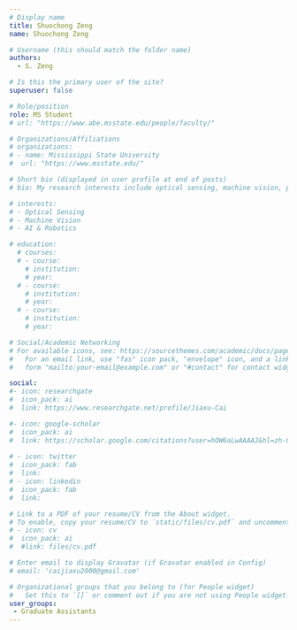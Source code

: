 ```yaml
---
# Display name
title: Shuochong Zeng
name: Shuochong Zeng

# Username (this should match the folder name)
authors:
  - S. Zeng

# Is this the primary user of the site?
superuser: false

# Role/position
role: MS Student
# url: "https://www.abe.msstate.edu/people/faculty/"

# Organizations/Affiliations
# organizations:
# - name: Mississippi State University
#  url: "https://www.msstate.edu/"

# Short bio (displayed in user profile at end of posts)
# bio: My research interests include optical sensing, machine vision, precision agriculture, food assessment and data analytics.

# interests:
# - Optical Sensing
# - Machine Vision
# - AI & Robotics

# education:
  # courses:
  # - course: 
    # institution: 
    # year: 
  # - course: 
    # institution: 
    # year: 
  # - course: 
    # institution:
    # year: 

# Social/Academic Networking
# For available icons, see: https://sourcethemes.com/academic/docs/page-builder/#icons
#   For an email link, use "fas" icon pack, "envelope" icon, and a link in the
#   form "mailto:your-email@example.com" or "#contact" for contact widget.

social:
#- icon: researchgate
#  icon_pack: ai
#  link: https://www.researchgate.net/profile/Jiaxu-Cai

#- icon: google-scholar
#  icon_pack: ai
#  link: https://scholar.google.com/citations?user=hOW6aLwAAAAJ&hl=zh-CN&oi=ao 
  
# - icon: twitter
#  icon_pack: fab
#  link: 
# - icon: linkedin
#  icon_pack: fab
#  link: 

# Link to a PDF of your resume/CV from the About widget.
# To enable, copy your resume/CV to `static/files/cv.pdf` and uncomment the lines below.
# - icon: cv
#  icon_pack: ai
#  #link: files/cv.pdf

# Enter email to display Gravatar (if Gravatar enabled in Config)
# email: 'caijiaxu2000@gmail.com'

# Organizational groups that you belong to (for People widget)
#   Set this to `[]` or comment out if you are not using People widget.
user_groups:
 - Graduate Assistants
---
```

